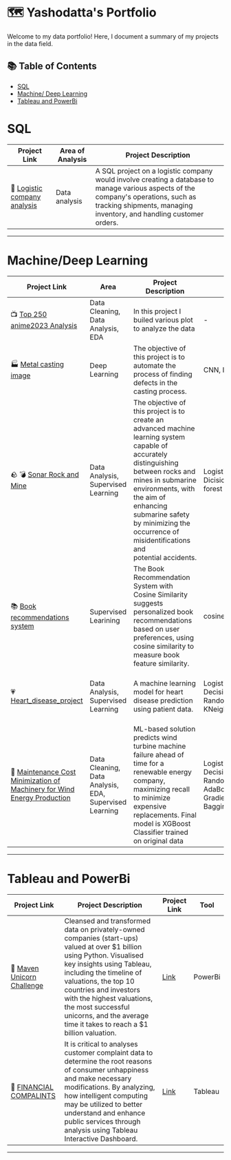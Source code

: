 # 🗺 Yashodatta's Portfolio

Welcome to my data portfolio! Here, I document a summary of my projects in the data field. 

## 📚 Table of Contents
- [SQL](#sql)
- [Machine/ Deep Learning](#machine-Deep-learning)
- [Tableau and PowerBi](#tableau-and-powerbi)




# SQL

| Project Link | Area of Analysis | Project Description | 
|---|---|---|
| :truck: [Logistic company analysis](https://github.com/Yashodatta15/SQL_Project_on_Logistic_Company) | Data analysis | A SQL project on a logistic company would involve creating a database to manage various aspects of the company's operations, such as tracking shipments, managing inventory, and handling customer orders. | 


***

# Machine/Deep Learning

| Project Link | Area | Project Description | Model | Libraries |    
|---|---|---|---|---|
| 📺 [Top 250 anime2023 Analysis](https://github.com/Yashodatta15/Top-250-anime-2023-EDA) | Data Cleaning, Data Analysis, EDA | In this project I builed various plot to analyze the data | - |pandas, Numpy, Matplotlib, Seaborn | 
| :factory: [Metal casting image](https://github.com/Yashodatta15/Metal-casting-product-image-classification-for-quality-inspection) |   Deep Learning | The objective of this project is to automate the process of finding defects in the casting process. |CNN, Logistic Regression| Keras, Layers, Sequential, Matplotlib |   
| :rock: :bomb: [Sonar Rock and Mine](https://github.com/Yashodatta15/SONAR-ROCK-AND-MINE-PREDICTION) | Data Analysis, Supervised Learning | The objective of this project is to create an advanced machine learning system capable of accurately distinguishing between rocks and mines in submarine environments, with the aim of enhancing submarine safety by minimizing the occurrence of misidentifications and potential accidents. | Logistic Regression, Dicision Tree, Random forest  | Pandas, Numpy, Scikit-Learn |
| :books: [Book recommendations system](https://github.com/Yashodatta15/Book_Recommendations_System) | Supervised Learining | The Book Recommendation System with Cosine Similarity suggests personalized book recommendations based on user preferences, using cosine similarity to measure book feature similarity. | cosine similarity | Pandas, Numpy, Scikit-Learn |
| 💗 [Heart_disease_project](https://github.com/Yashodatta15/Heart_disease_project) | Data Analysis, Supervised Learning  | A machine learning model for heart disease prediction using patient data. | Logistic Regression, DecisionTreeClassifier, RandomForestClassifier, KNeighborsClassifier, SVC | Pandas, Numpy, Scikit-Learn, Matplotlib, Seaborn |
|🎐 [Maintenance Cost Minimization of Machinery for Wind Energy Production](https://github.com/Yashodatta15/Maintenance-Cost-Minimization-of-Machinery-for-Wind-Energy-Production-Using-Machine-Learning) | Data Cleaning, Data Analysis, EDA, Supervised Learning | ML-based solution predicts wind turbine machine failure ahead of time for a renewable energy company, maximizing recall to minimize expensive replacements. Final model is XGBoost Classifier trained on original data  | LogisticRegression, DecisionTreeClassifier, RandomForestClassifier, AdaBoostClassifier, GradientBoostingClassifier, BaggingClassifier | Pandas, Numpy, Scikit-Learn, Matplotlib, Seaborn |


***

# Tableau and PowerBi

| Project Link | Project Description | Project Link | Tool |
|---|---|---|---|
| 🦄 [Maven Unicorn Challenge](https://github.com/Yashodatta15/Maven_Unicorn_Challenge) | Cleansed and transformed data on privately-owned companies (start-ups) valued at over $1 billion using Python. Visualised key insights using Tableau, including the timeline of valuations, the top 10 countries and investors with the highest valuations, the most successful unicorns, and the average time it takes to reach a $1 billion valuation. | [Link](https://github.com/Yashodatta15/Maven_Unicorn_Challenge) | PowerBi |
|:bank: [FINANCIAL COMPALINTS](https://github.com/Yashodatta15/FINANCIAL-COMPALINTS) | It is critical to analyses customer complaint data to determine the root reasons of consumer unhappiness and make necessary modifications. By analyzing, how intelligent computing may be utilized to better understand and enhance public services through analysis using Tableau Interactive Dashboard. | [Link](https://github.com/Yashodatta15/FINANCIAL-COMPLAINTS) | Tableau |


***



